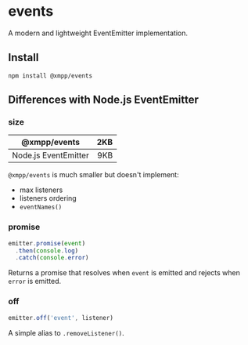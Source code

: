 # events

A modern and lightweight EventEmitter implementation.

## Install

`npm install @xmpp/events`

## Differences with Node.js EventEmitter

### size

| @xmpp/events | 2KB |
|----------------------|----:|
| Node.js EventEmitter   | 9KB |

`@xmpp/events` is much smaller but doesn't implement:

* max listeners
* listeners ordering
* `eventNames()`

### promise

```javascript
emitter.promise(event)
  .then(console.log)
  .catch(console.error)
```

Returns a promise that resolves when `event` is emitted and rejects when `error` is emitted.

### off

```javascript
emitter.off('event', listener)
```

A simple alias to `.removeListener()`.
